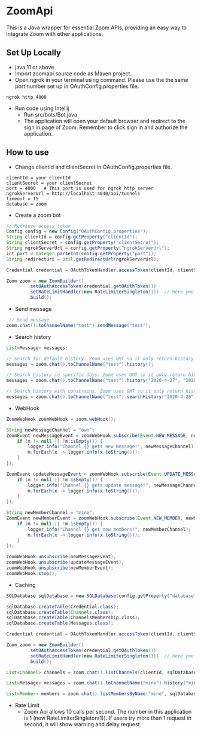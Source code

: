 # ZoomApi
This is a Java wrapper for essential Zoom APIs, providing an easy way to integrate Zoom with other applications.

## Set Up Locally
- java 11 or above
- Import zoomapi source code as Maven project. 
- Open ngrok in your terminal using command. Please use the the same port number set up in OAuthConfig.properties file.
```
ngrok http 4000
```
- Run code using Intellij
    - Run src/bots/Bot.java
    - The application will open your default browser and redirect to the sign in page of Zoom. Remember to click sign in and authorize the application.
    
## How to use
- Change clientId and clientSecret in OAuthConfig.properties file.
````
clientId = your clientId
clientSecret = your clientSecret
port = 4000   # This port is used for ngrok http server
ngrokServerUrl = http://localhost:4040/api/tunnels  
timeout = 15
database = zoom
````
- Create a zoom bot
```java
// Retrieve access token
Config config = new Config("OAuthConfig.properties");
String clientId = config.getProperty("clientId");
String clientSecret = config.getProperty("clientSecret");
String ngrokServerUrl = config.getProperty("ngrokServerUrl");
int port = Integer.parseInt(config.getProperty("port"));
String redirectUri = Util.getRedirectUrl(ngrokServerUrl);

Credential credential = OAuthTokenHandler.accessToken(clientId, clientSecret, redirectUri, port);

Zoom zoom = new ZoomBuilder()
        .setOAuthAccessToken(credential.getOAuthToken())
        .setRateLimitHandler(new RateLimiterSingleton(1))  // Here you could set num of calls per second.
        .build();
```

- Send message
```java
 // Send message
zoom.chat().toChannelName("test").sendMessage("test");
```

- Search history
```java
List<Message> messages;

// Search for default history. Zoom uses GMT so it only return history according to GMT.
messages = zoom.chat().toChannelName("test").history();

// Search history in specific days. Zoom uses GMT so it only return history according to GMT.
messages = zoom.chat().toChannelName("test").history("2020-4-27", "2020-4-29");

// Search history with constrains. Zoom uses GMT so it only return history according to GMT.
messages = zoom.chat().toChannelName("test").searchHistory("2020-4-26", "2020-4-28", x -> x.message.contains("test"));
```

- WebHook
```java
ZoomWebHook zoomWebHook = zoom.webHook();

String newMessageChannel = "own";
ZoomEvent newMessageEvent = zoomWebHook.subscribe(Event.NEW_MESSAGE, newMessageChannel, m -> {
    if (m != null || !m.isEmpty()) {
        logger.info("Channel {} gets new message!", newMessageChannel);
        m.forEach(x -> logger.info(x.toString()));
    }
});

ZoomEvent updateMessageEvent = zoomWebHook.subscribe(Event.UPDATE_MESSAGE, newMessageChannel, m -> {
    if (m != null || !m.isEmpty()) {
        logger.info("Channel {} gets update message!", newMessageChannel);
        m.forEach(x -> logger.info(x.toString()));
    }
});

String newMemberChannel = "mine";
ZoomEvent newMemberEvent = zoomWebHook.subscribe(Event.NEW_MEMBER, newMemberChannel, m -> {
    if (m != null || !m.isEmpty()) {
        logger.info("Channel {} get new members!", newMemberChannel);
        m.forEach(x -> logger.info(x.toString()));
    }
});

zoomWebHook.unsubscribe(newMessageEvent);
zoomWebHook.unsubscribe(updateMessageEvent);
zoomWebHook.unsubscribe(newMemberEvent);
zoomWebHook.stop();
```

- Caching
```java
SQLDatabase sqlDatabase = new SQLDatabase(config.getProperty("database"));

sqlDatabase.createTable(Credential.class);
sqlDatabase.createTable(Channels.class);
sqlDatabase.createTable(ChannelsMembership.class);
sqlDatabase.createTable(Messages.class);

Credential credential = OAuthTokenHandler.accessToken(clientId, clientSecret, redirectUri, port, sqlDatabase);

Zoom zoom = new ZoomBuilder()
        .setOAuthAccessToken(credential.getOAuthToken())
        .setRateLimitHandler(new RateLimiterSingleton(1))  // Here you could set num of calls per second.
        .build();

List<Channel> channels = zoom.chat().listChannels(clientId, sqlDatabase);

List<Message> messages = zoom.chat().toChannelName("mine").history("mine", sqlDatabase);

List<Member> members = zoom.chat().listMembersByName("mine", sqlDatabase);
```

- Rate Limit
    - Zoom Api allows 10 calls per second. The number in this application is 1 (new RateLimiterSingleton(1)). If users try more than 1 request in second, it will show warning and delay request.
